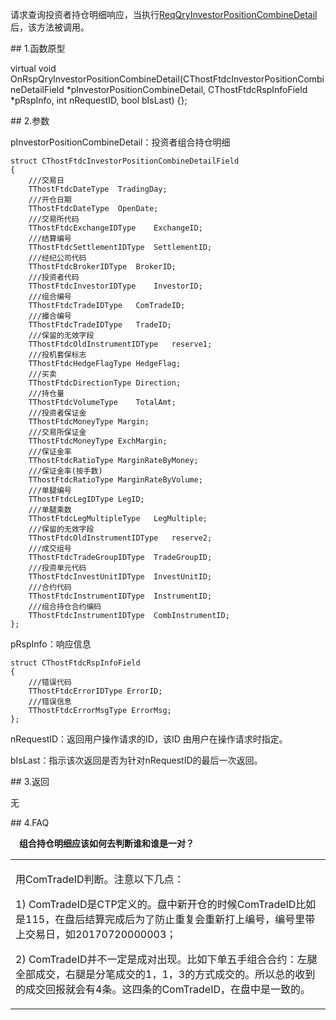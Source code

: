 <p>请求查询投资者持仓明细响应，当执行<a href="../../CTHOSTFTDCTRADERSPI/REQQRYINVESTORPOSITIONCOMBINEDETAIL/">ReqQryInvestorPositionCombineDetail</a>后，该方法被调用。</p>
<span class="anchor" id="44884daa-da71-4994-b83d-f89c306a0085"></span>
## 1.函数原型
<p>virtual void OnRspQryInvestorPositionCombineDetail(CThostFtdcInvestorPositionCombineDetailField *pInvestorPositionCombineDetail, CThostFtdcRspInfoField *pRspInfo, int nRequestID, bool bIsLast) {};</p>
<span class="anchor" id="7236b209-7543-4b26-8908-d697f1708981"></span>
## 2.参数
<p>pInvestorPositionCombineDetail：投资者组合持仓明细</p>
<pre><code>struct CThostFtdcInvestorPositionCombineDetailField
{
    ///交易日
    TThostFtdcDateType  TradingDay;
    ///开仓日期
    TThostFtdcDateType  OpenDate;
    ///交易所代码
    TThostFtdcExchangeIDType    ExchangeID;
    ///结算编号
    TThostFtdcSettlementIDType  SettlementID;
    ///经纪公司代码
    TThostFtdcBrokerIDType  BrokerID;
    ///投资者代码
    TThostFtdcInvestorIDType    InvestorID;
    ///组合编号
    TThostFtdcTradeIDType   ComTradeID;
    ///撮合编号
    TThostFtdcTradeIDType   TradeID;
    ///保留的无效字段
    TThostFtdcOldInstrumentIDType   reserve1;
    ///投机套保标志
    TThostFtdcHedgeFlagType HedgeFlag;
    ///买卖
    TThostFtdcDirectionType Direction;
    ///持仓量
    TThostFtdcVolumeType    TotalAmt;
    ///投资者保证金
    TThostFtdcMoneyType Margin;
    ///交易所保证金
    TThostFtdcMoneyType ExchMargin;
    ///保证金率
    TThostFtdcRatioType MarginRateByMoney;
    ///保证金率(按手数)
    TThostFtdcRatioType MarginRateByVolume;
    ///单腿编号
    TThostFtdcLegIDType LegID;
    ///单腿乘数
    TThostFtdcLegMultipleType   LegMultiple;
    ///保留的无效字段
    TThostFtdcOldInstrumentIDType   reserve2;
    ///成交组号
    TThostFtdcTradeGroupIDType  TradeGroupID;
    ///投资单元代码
    TThostFtdcInvestUnitIDType  InvestUnitID;
    ///合约代码
    TThostFtdcInstrumentIDType  InstrumentID;
    ///组合持仓合约编码
    TThostFtdcInstrumentIDType  CombInstrumentID;
};
</code></pre>
<p>pRspInfo：响应信息</p>
<pre><code>struct CThostFtdcRspInfoField
{
    ///错误代码
    TThostFtdcErrorIDType ErrorID;
    ///错误信息
    TThostFtdcErrorMsgType ErrorMsg;
};
</code></pre>
<p>nRequestID：返回用户操作请求的ID，该ID 由用户在操作请求时指定。</p>
<p>bIsLast：指示该次返回是否为针对nRequestID的最后一次返回。</p>
<span class="anchor" id="76d16b00-980a-49e5-8b68-447a580962ee"></span>
## 3.返回
<p>无</p>
<span class="anchor" id="4660848d-3f93-41a3-a219-1f13b55cf4d4"></span>
## 4.FAQ
<p><div class="region_i"><p class="region_header" id="region_header_1" style="padding-left: 1em;font-weight : bold;text-indent: 0px;text-align: left;">组合持仓明细应该如何去判断谁和谁是一对？</p><div class="region_panel" id="region_panel_1" style="display:block;"><table><tr><td>
<p>用ComTradeID判断。注意以下几点：</p>
<p>1) ComTradeID是CTP定义的。盘中新开仓的时候ComTradeID比如是115，在盘后结算完成后为了防止重复会重新打上编号，编号里带上交易日，如20170720000003；</p>
<p>2) ComTradeID并不一定是成对出现。比如下单五手组合合约：左腿全部成交，右腿是分笔成交的1，1，3的方式成交的。所以总的收到的成交回报就会有4条。这四条的ComTradeID，在盘中是一致的。</p>
</td></tr></table>
</div><p class="region_tail" id="region_tail_1" style="border-top-color:transparent;border-bottom-width:0;"></p></div></p>
